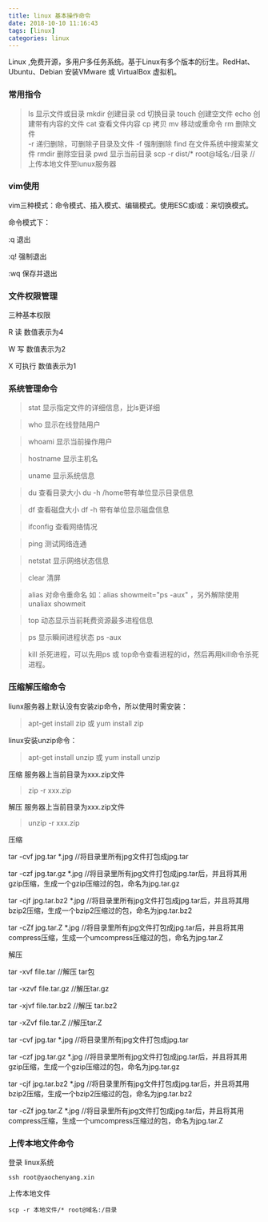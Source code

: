 ```yaml
---
title: linux 基本操作命令
date: 2018-10-10 11:16:43
tags: [linux]
categories: linux
---
```

Linux ,免费开源，多用户多任务系统。基于Linux有多个版本的衍生。RedHat、Ubuntu、Debian 安装VMware 或 VirtualBox 虚拟机。

### 常用指令

> ls 显示文件或目录
> mkdir 创建目录
> cd   切换目录
> touch 创建空文件 
> echo  创建带有内容的文件
> cat   查看文件内容 
> cp 拷贝
> mv  移动或重命令 
> rm  删除文件  
    -r 递归删除，可删除子目录及文件
    -f         强制删除
> find              在文件系统中搜索某文件
> rmdir           删除空目录
> pwd              显示当前目录
> scp -r dist/* root@域名:/目录  //上传本地文件至lunux服务器

<!-- more -->

### vim使用

vim三种模式：命令模式、插入模式、编辑模式。使用ESC或i或：来切换模式。

命令模式下：

:q                      退出

:q!                     强制退出

:wq                   保存并退出




### 文件权限管理

三种基本权限

R           读         数值表示为4

W          写         数值表示为2

X          可执行     数值表示为1

### 系统管理命令

> stat              显示指定文件的详细信息，比ls更详细

> who               显示在线登陆用户

> whoami            显示当前操作用户

> hostname          显示主机名

> uname             显示系统信息

> du                查看目录大小 du -h /home带有单位显示目录信息

> df                查看磁盘大小 df -h 带有单位显示磁盘信息

> ifconfig          查看网络情况

> ping              测试网络连通

> netstat          显示网络状态信息

> clear            清屏

> alias             对命令重命名 如：alias showmeit="ps -aux" ，另外解除使用unaliax showmeit

> top               动态显示当前耗费资源最多进程信息

> ps                显示瞬间进程状态 ps -aux

> kill              杀死进程，可以先用ps 或 top命令查看进程的id，然后再用kill命令杀死进程。                                                                                                                                                                                                                                                                                                                                                                                             
### 压缩解压缩命令   

liunx服务器上默认没有安装zip命令，所以使用时需安装：
> apt-get install zip 或  yum install zip

linux安装unzip命令：
> apt-get install unzip 或  yum install unzip

压缩  服务器上当前目录为xxx.zip文件

> zip -r xxx.zip 

解压  服务器上当前目录为xxx.zip文件

> unzip -r xxx.zip 



压缩

tar -cvf jpg.tar *.jpg //将目录里所有jpg文件打包成jpg.tar 

tar -czf jpg.tar.gz *.jpg   //将目录里所有jpg文件打包成jpg.tar后，并且将其用gzip压缩，生成一个gzip压缩过的包，命名为jpg.tar.gz

tar -cjf jpg.tar.bz2 *.jpg //将目录里所有jpg文件打包成jpg.tar后，并且将其用bzip2压缩，生成一个bzip2压缩过的包，命名为jpg.tar.bz2

tar -cZf jpg.tar.Z *.jpg   //将目录里所有jpg文件打包成jpg.tar后，并且将其用compress压缩，生成一个umcompress压缩过的包，命名为jpg.tar.Z



解压

tar -xvf file.tar //解压 tar包

tar -xzvf file.tar.gz //解压tar.gz

tar -xjvf file.tar.bz2   //解压 tar.bz2

tar -xZvf file.tar.Z   //解压tar.Z

tar -cvf jpg.tar *.jpg //将目录里所有jpg文件打包成jpg.tar 

tar -czf jpg.tar.gz *.jpg   //将目录里所有jpg文件打包成jpg.tar后，并且将其用gzip压缩，生成一个gzip压缩过的包，命名为jpg.tar.gz

 tar -cjf jpg.tar.bz2 *.jpg //将目录里所有jpg文件打包成jpg.tar后，并且将其用bzip2压缩，生成一个bzip2压缩过的包，命名为jpg.tar.bz2

tar -cZf jpg.tar.Z *.jpg   //将目录里所有jpg文件打包成jpg.tar后，并且将其用compress压缩，生成一个umcompress压缩过的包，命名为jpg.tar.Z



### 上传本地文件命令

登录 linux系统
```
ssh root@yaochenyang.xin
```

上传本地文件
```
scp -r 本地文件/* root@域名:/目录

```


